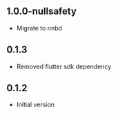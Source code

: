 ## 1.0.0-nullsafety
- Migrate to nnbd

## 0.1.3
- Removed flutter sdk dependency

## 0.1.2
- Initial version
